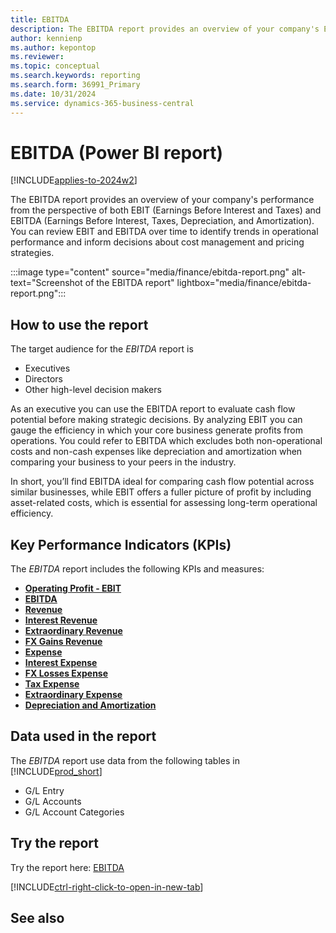 ```yaml
---
title: EBITDA
description: The EBITDA report provides an overview of your company's EBIT and EBITDA over time.
author: kennienp
ms.author: kepontop
ms.reviewer:
ms.topic: conceptual
ms.search.keywords: reporting
ms.search.form: 36991_Primary
ms.date: 10/31/2024
ms.service: dynamics-365-business-central
---
```


# EBITDA (Power BI report)

[!INCLUDE[applies-to-2024w2](includes/applies-to-2024w2.md)]

The EBITDA report provides an overview of your company's performance from the perspective of both EBIT (Earnings Before Interest and Taxes) and EBITDA (Earnings Before Interest, Taxes, Depreciation, and Amortization). You can review EBIT and EBITDA over time to identify trends in operational performance and inform decisions about cost management and pricing strategies. 

:::image type="content" source="media/finance/ebitda-report.png" alt-text="Screenshot of the EBITDA report" lightbox="media/finance/ebitda-report.png":::

## How to use the report

The target audience for the *EBITDA* report is
- Executives
- Directors
- Other high-level decision makers

As an executive you can use the EBITDA report to evaluate cash flow potential before making strategic decisions. By analyzing EBIT you can gauge the efficiency in which your core business generate profits from operations. You could refer to EBITDA which excludes both non-operational costs and non-cash expenses like depreciation and amortization when comparing your business to your peers in the industry. 

In short, you’ll find EBITDA ideal for comparing cash flow potential across similar businesses, while EBIT offers a fuller picture of profit by including asset-related costs, which is essential for assessing long-term operational efficiency.

## Key Performance Indicators (KPIs)

The *EBITDA* report includes the following KPIs and measures: 

- [**Operating Profit - EBIT**](finance-powerbi-kpi.md#-change-in-operating-profit---ebit)
- [**EBITDA**](finance-powerbi-kpi.md#ebitda)
- [**Revenue**](finance-powerbi-kpi.md#revenue)
- [**Interest Revenue**](finance-powerbi-kpi.md#interest-revenue)
- [**Extraordinary Revenue**](finance-powerbi-kpi.md#extraordinary-revenue)
- [**FX Gains Revenue**](finance-powerbi-kpi.md#fx-gains-revenue)
- [**Expense**](finance-powerbi-kpi.md#expense)
- [**Interest Expense**](finance-powerbi-kpi.md#interest-expense)
- [**FX Losses Expense**](finance-powerbi-kpi.md#fx-losses-expense)
- [**Tax Expense**](finance-powerbi-kpi.md#tax-expense)
- [**Extraordinary Expense**](finance-powerbi-kpi.md#extraordinary-expense)
- [**Depreciation and Amortization**](finance-powerbi-kpi.md#depreciation-and-amortization)


## Data used in the report

The *EBITDA* report use data from the following tables in [!INCLUDE[prod_short](includes/prod_short.md)]

- G/L Entry
- G/L Accounts
- G/L Account Categories

## Try the report

Try the report here: [EBITDA](https://businesscentral.dynamics.com?page=36991)

[!INCLUDE[ctrl-right-click-to-open-in-new-tab](includes/ctrl-right-click-to-open-in-new-tab.md)]

## See also